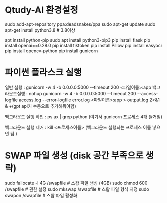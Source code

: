# Qtudy-AI 환경설정


sudo add-apt-repository ppa:deadsnakes/ppa
sudo apt-get update
sudo apt-get install python3.8 # 3.8이상

apt install python-pip
sudo apt install python3-pip3
pip install flask
pip install openai==0.28.0
pip install tiktoken
pip install Pillow
pip install easyocr 
pip install opencv-python
pip install gunicorn



# 파이썬 플라스크 실행
일반 실행 : gunicorn -w 4 -b 0.0.0.0:5000 --timeout 200 <파일이름>:app
백그라운드실행 : nohup gunicorn -w 4 -b 0.0.0.0:5000 --timeout 200 --access-logfile access.log --error-logfile error.log <파일이름>:app > output.log 2>&1 &
+(gpt api키 수동으로 추가해줘야함)


백그라운드 실행 확인
: ps ax | grep python   (여기서 gunicorn 프로세스 4개 뜰거임)

백그라운드 실행 제거
: kill <프로세스이름>   (백그라운드 실행되는 프로세스 이름 넣으면 됨.)



# SWAP 파일 생성  (disk 공간 부족으로 생략)
sudo fallocate -l 4G /swapfile  # 스왑 파일 생성 (4GB)
sudo chmod 600 /swapfile        # 권한 설정
sudo mkswap /swapfile            # 스왑 파일 형식 지정
sudo swapon /swapfile            # 스왑 파일 활성화




